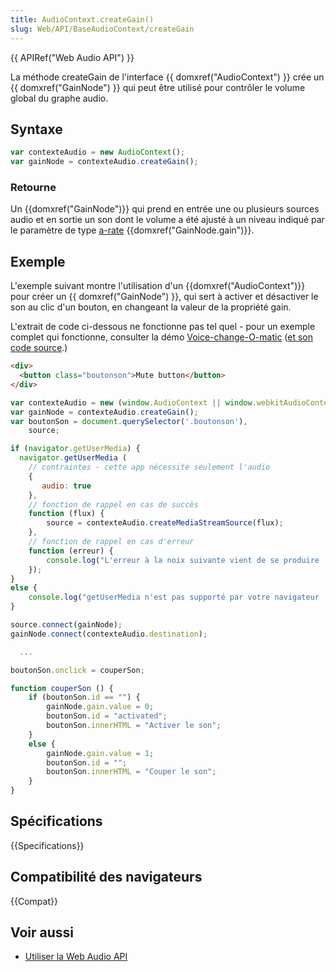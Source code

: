 ```yaml
---
title: AudioContext.createGain()
slug: Web/API/BaseAudioContext/createGain
---
```


{{ APIRef("Web Audio API") }}

La méthode createGain de l'interface {{ domxref("AudioContext") }} crée un {{ domxref("GainNode") }} qui peut être utilisé pour contrôler le volume global du graphe audio.

## Syntaxe

```js
var contexteAudio = new AudioContext();
var gainNode = contexteAudio.createGain();
```

### Retourne

Un {{domxref("GainNode")}} qui prend en entrée une ou plusieurs sources audio et en sortie un son dont le volume a été ajusté à un niveau indiqué par le paramètre de type [a-rate](/fr/docs/Web/API/AudioParam#a-rate) {{domxref("GainNode.gain")}}.

## Exemple

L'exemple suivant montre l'utilisation d'un {{domxref("AudioContext")}} pour créer un {{ domxref("GainNode") }}, qui sert à activer et désactiver le son au clic d'un bouton, en changeant la valeur de la propriété gain.

L'extrait de code ci-dessous ne fonctionne pas tel quel - pour un exemple complet qui fonctionne, consulter la démo [Voice-change-O-matic](http://mdn.github.io/voice-change-o-matic/) ([et son code source](https://github.com/mdn/voice-change-o-matic/blob/gh-pages/scripts/app.js).)

```html
<div>
  <button class="boutonson">Mute button</button>
</div>
```

```js
var contexteAudio = new (window.AudioContext || window.webkitAudioContext)();
var gainNode = contexteAudio.createGain();
var boutonSon = document.querySelector('.boutonson'),
    source;

if (navigator.getUserMedia) {
  navigator.getUserMedia (
    // contraintes - cette app nécessite seulement l'audio
    {
       audio: true
    },
    // fonction de rappel en cas de succès
    function (flux) {
        source = contexteAudio.createMediaStreamSource(flux);
    },
    // fonction de rappel en cas d'erreur
    function (erreur) {
        console.log("L'erreur à la noix suivante vient de se produire : " + erreur);
    });
}
else {
    console.log("getUserMedia n'est pas supporté par votre navigateur !");
}

source.connect(gainNode);
gainNode.connect(contexteAudio.destination);

  ...

boutonSon.onclick = couperSon;

function couperSon () {
    if (boutonSon.id == "") {
        gainNode.gain.value = 0;
        boutonSon.id = "activated";
        boutonSon.innerHTML = "Activer le son";
    }
    else {
        gainNode.gain.value = 1;
        boutonSon.id = "";
        boutonSon.innerHTML = "Couper le son";
    }
}
```

## Spécifications

{{Specifications}}

## Compatibilité des navigateurs

{{Compat}}

## Voir aussi

- [Utiliser la Web Audio API](/fr/docs/Web_Audio_API/Using_Web_Audio_API)

